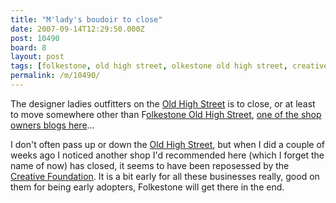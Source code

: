 ```yaml
---
title: "M'lady's boudoir to close"
date: 2007-09-14T12:29:50.000Z
post: 10490
board: 8
layout: post
tags: [folkestone, old high street, olkestone old high street, creative foundation]
permalink: /m/10490/
---
```

The designer ladies outfitters on the <a href="/wiki/old+high+street">Old High Street</a> is to close, or at least to move somewhere other than F<a href="/wiki/olkestone+old+high+street">olkestone Old High Street</a>, <a href="http://rosspmmiller.blogspot.com/2007/09/end-is-in-sight.html">one of the shop owners blogs here</a>...

I don't often pass up or down the <a href="/wiki/old+high+street">Old High Street</a>, but when I did a couple of weeks ago I noticed another shop I'd recommended here (which I forget the name of now) has closed, it seems to have been reposessed by the <a href="/wiki/creative+foundation">Creative Foundation</a>. It is a bit early for all these businesses really, good on them for being early adopters, Folkestone will get there in the end.
